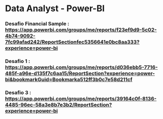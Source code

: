 # Data Analyst - Power-BI

### Desafio Financial Sample : https://app.powerbi.com/groups/me/reports/f23ef9d9-5c02-4b74-9092-7fc99afad242/ReportSectionfec5356641e0bc8aa333?experience=power-bi

### Desafio 1 : https://app.powerbi.com/groups/me/reports/d036ebb5-7716-485f-a96e-d135f7c6aa15/ReportSection?experience=power-bi&bookmarkGuid=Bookmarka512ff3b0c7e58d211cf

### Desafio 3 : https://app.powerbi.com/groups/me/reports/39164c0f-8136-4485-96ec-58a3e8b7e3b2/ReportSection?experience=power-bi
